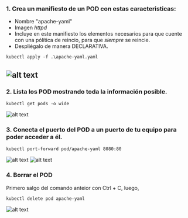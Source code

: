 ### 1. Crea un manifiesto de un POD con estas caracteristicas:
  - Nombre "apache-yaml"
  - Imagen *httpd* 
  - Incluye en este manifiesto los elementos necesarios para que cuente con una pólítica de reincio, para que *siempre* se reincie.
  - Despliégalo de manera DECLARATIVA.

```
kubectl apply -f .\apache-yaml.yaml
```

![alt text](\images\image.png)
---

### 2. Lista los POD mostrando toda la información posible.

```
kubectl get pods -o wide
```
![alt text](\images\image-1.png)

### 3. Conecta el puerto del POD a un puerto de tu equipo para poder acceder a él.
```
kubectl port-forward pod/apache-yaml 8080:80
```
![alt text](\images\image-3.png)
![alt text](\images\image-2.png)

### 4. Borrar el POD 
Primero salgo del comando anteior con Ctrl + C, luego, 
```
kubectl delete pod apache-yaml
```
![alt text](\images\image-5.png)